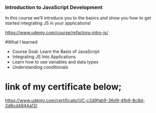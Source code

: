 ### Introduction to JavaScript Development

In this course we’ll introduce you to the basics and show you how to get started integrating JS in your applications!

https://www.udemy.com/course/refactoru-intro-js/

#What I learned

* Course Goal: Learn the Basis of JavaScript
* Integrating JS Into Applications
* Learn how to use variables and data types
* Understanding conditionals


# link of my certificate below;

https://www.udemy.com/certificate/UC-c2d9fab9-36d9-4fb9-8c8d-2d8cd4844af3/
